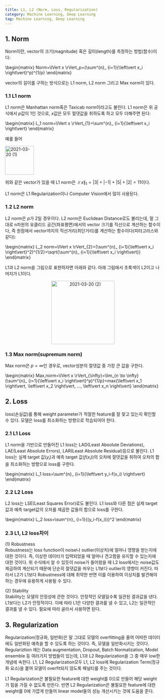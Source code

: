 ```yaml
---
title: L1, L2 (Norm, Loss, Regularization)
category: Machine Learning, Deep Learning
tag: Machine Learning, Deep Learning
---
```


## 1. Norm

Norm이란, vector의 크기(magnitude) 혹은 길이(length)를 측정하는 방법(함수)이다:

\begin{matrix}
Norm=\lVert x \rVert_p=(\sum^{n}_ {i=1}{\left\vert x_i \right\vert}^p)^{1/p}
\end{matrix}

vector의 길이를 구하는 방식으로는 L1 norm, L2 norm 그리고 Max norm이 있다.

### 1.1 L1 norm

L1 norm은 Manhattan norm혹은 Taxicab norm이라고도 불린다. L1 norm은 위 공식에서 $p$값이 1인 것으로, $x$값은 모두 절댓값을 취하도록 하고 모두 더해주면 된다:

\begin{matrix}
L_1 norm=\lVert x \rVert_{1}=\sum^{n}_ {i=1}{\left\vert x_i \right\vert}
\end{matrix}

예를 들어

<img width="93" alt="2021-03-20 (1)" src="https://user-images.githubusercontent.com/53667002/111892760-95765680-8a41-11eb-8e54-0e35ec6baaea.png">

위와 같은 vector가 있을 때 L1 norm은 $\lVert x \rVert_{1}=\left\vert 3 \right\vert+\left\vert {-1} \right\vert+\left\vert 5 \right\vert+\left\vert 2 \right\vert=11$이다.

L1 norm은 L1 Regularization이나 Computer Vision에서 많이 사용된다.

### 1.2 L2 norm

L2 norm은 $p$가 2일 경우이다. L2 norm은 Euclidean Distance로도 불리는데, 말 그대로 n차원의 유클리드 공간(좌표평면)에서의 vector 크기를 직선으로 계산하는 함수이다, 즉 원점에서 vector까지의 직선거리(최단거리)를 계산하는 함수이다(피타고라스와 같다):

\begin{matrix}
L_2 norm=\lVert x \rVert_{2}=(\sum^{n}_ {i=1}{\left\vert x_i \right\vert}^2)^{1/2}=\sqrt{\sum^{n}_ {i=1}{\left\vert x_i \right\vert}}
\end{matrix}

L1과 L2 norm을 그림으로 표현하자면 아래와 같다. 아래 그림에서 초록색이 L2이고 나머지가 L1이다.

<center><img width="205" alt="2021-03-20 (2)" src="https://user-images.githubusercontent.com/53667002/111892868-6d3b2780-8a42-11eb-94a9-3bb203278577.png"></center>

### 1.3 Max norm(supremum norm)

Max norm은 $p=\infty$인 경우로, vector성분의 절댓값 중 가장 큰 값을 구한다.

\begin{matrix}
Max\,norm=\lVert x \rVert_{\infty}=\lim_{n \to \infty}(\sum^{n}_ {i=1}{\left\vert x_i \right\vert}^p)^{1/p}=max\{\left\vert x_1 \right\vert, \left\vert x_2 \right\vert, ..., \left\vert x_n \right\vert\}
\end{matrix}

## 2. Loss

loss(손실값)를 통해 weight parameter가 적절한 feature를 잘 찾고 있는지 확인할 수 있다. 모델은 loss를 최소화하는 방향으로 학습되어야 한다.

### 2.1 L1 Loss
L1 norm을 기반으로 만들어진 L1 loss는 LAD(Least Absolute Deviations), LAE(Least Absolute Errors), LAR(Least Absolute Residual)등으로 불린다. L1 loss는 실제 target 값($y_i$)과 예측 target 값($f(x_i)$)의 오차에 절댓값을 취하여 오차의 합을 최소화하는 방향으로 loss를 구한다.

\begin{matrix}
L_1 loss=\sum^{n}_ {i=1}{\left\vert y_i-f(x_i) \right\vert}
\end{matrix}

### 2.2 L2 Loss

L2 loss는 LSE(Least Squares Error)로도 불린다. L1 loss와 다른 점은 실제 target 값과 예측 target값의 오차를 제곱한 값들의 합으로 loss를 구한다.

\begin{matrix}
L_2 loss=\sum^{n}_ {i=1}{(y_i-f(x_i))}^2
\end{matrix}

### 2.3 L1, L2 loss차이

(1) Robustness  
Robustness는 loss function이 noise나 outlier(이상치)에 얼마나 영향을 받는지에 대한 것이다. 즉, 이상한 데이터가 입력되었을 때 얼마나 견고함을 유지할 수 있는지에 대한 것이다. 위 수식에서 알 수 있듯이 noise가 들어왔을 때 L2 loss에서는 noise값도 제곱하여 계산되기 때문에 단순히 절댓값을 씌우는 L1보다 outlier의 영향이 커진다. 따라서 L2가 L1보다 Robustness에 대해 취약한 반면 이를 이용하여 이상치를 발견해야 하는 경우에 유용하게 사용될 수 있다.

(2) Stability  
Stability는 모델의 안정성에 관한 것이다. 안정적인 모델일수록 일관된 결과값을 낸다. L1보다는 L2가 안정적이다. 이에 따라 L1은 다양한 결과를 낼 수 있고, L2는 일관적인 결과를 낼 수 있다. 필요에 따라 골라서 사용하면 된다.

## 3. Regularization
Regularization(정규화, 일반화)은 말 그대로 모델의 overfitting을 줄여 어떠한 데이터에도 일반화된 예측을 할 수 있도록 하는 것이다. 즉, 모델을 일반화시키는 것이다. Regulariztion 에는 Data augmentation, Dropout, Batch Normalization, Model ensemble 등 여러가지 방법들이 있는데, L1과 L2 Regularization을 그 중 매우 low한 개념에 속한다. L1, L2 Regularization모두 L1, L2 loss에 Regularization Term(정규화 요소)을 붙여 모델이 overfit되지 않도록 패널티를 주는 것이다.

L1 Regularization은 불필요한 feature에 대한 weight를 0으로 만들어 해당 weight가 힘을 가질 수 없도록 만든다. 반면 L2 Regularization은 불필요한 feature에 대한 weight를 0에 가깝게 만들어 linear model들의 성능 개선시키는 것에 도움을 준다.


